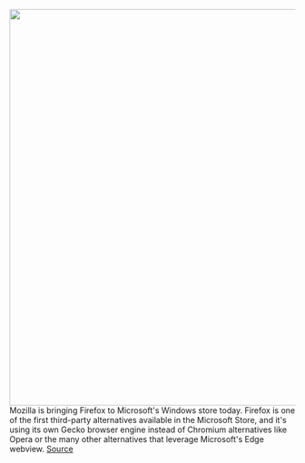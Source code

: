 <img src='https://cdn.vox-cdn.com/thumbor/P2m9MiOvlEVjhQx52uevsyzThzM=/0x0:1400x770/1200x800/filters:focal(588x273:812x497)/cdn.vox-cdn.com/uploads/chorus_image/image/70116025/FX_Design_Blog_Header_1400x770.0.jpg' width='700px' /><br/>
Mozilla is bringing Firefox to Microsoft's Windows store today. Firefox is one of the first third-party alternatives available in the Microsoft Store, and it's using its own Gecko browser engine instead of Chromium alternatives like Opera or the many other alternatives that leverage Microsoft's Edge webview.
<a href='https://www.theverge.com/2021/11/9/22771845/mozilla-firefox-microsoft-store-windows-download'> Source <a/>